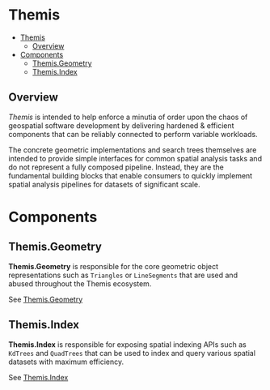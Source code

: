 # Themis

- [Themis](#themis)
    - [Overview](#overview)
- [Components](#components)
    - [Themis.Geometry](#themisgeometry)
    - [Themis.Index](#themisindex)

## Overview
*Themis* is intended to help enforce a minutia of order upon the chaos of geospatial software development by delivering hardened & efficient components that can be reliably connected to perform variable workloads.

The concrete geometric implementations and search trees themselves are intended to provide simple interfaces for common spatial analysis tasks and do not represent a fully composed pipeline.  Instead, they are the fundamental building blocks that enable consumers to quickly implement spatial analysis pipelines for datasets of significant scale.

# Components

## Themis.Geometry

**Themis.Geometry** is responsible for the core geometric object representations such as `Triangles` or `LineSegments` that are used and abused throughout the Themis ecosystem.

See [Themis.Geometry](src/Themis.Geometry)

## Themis.Index

**Themis.Index** is responsible for exposing spatial indexing APIs such as `KdTrees` and `QuadTrees` that can be used to index and query various spatial datasets with maximum efficiency.

See [Themis.Index](src/Themis.Index/)